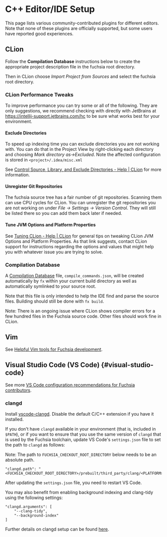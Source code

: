 # C++ Editor/IDE Setup

This page lists various community-contributed plugins for different editors.
Note that none of these plugins are officially supported, but some users
have reported good experiences.

## CLion

Follow the **Compilation Database** instructions below to create the
appropriate project description file in the fuchsia root directory.

Then in CLion choose *Import Project from Sources* and select the
fuchsia root directory.

### CLion Performance Tweaks

To improve performance you can try some or all of the following. They
are only suggestions, we recommend checking with directly with JetBrains
at <https://intellij-support.jetbrains.com/hc> to be sure what works
best for your environment.

#### Exclude Directories

To speed up indexing time you can exclude directories you are not
working with. You can do that in the Project View by
right-clicking each directory and choosing
*Mark directory as->Excluded*. Note the affected configuration is stored
in `<project>/.idea/misc.xml`

See
[Control Source, Library, and Exclude Directories \- Help \| CLion](https://www.jetbrains.com/help/clion/controlling-source-library-and-exclude-directories.html)
for more information.

#### Unregister Git Repositories

The fuchsia source tree has a fair number of git repositories. Scanning
them can use CPU cycles for CLion. You can unregister the git
repositories you are not working on under
*File -> Settings -> Version Control*. They will still be listed there
so you can add them back later if needed.

#### Tune JVM Options and Platform Properties

See
[Tuning CLion \- Help \| CLion](https://www.jetbrains.com/help/clion/tuning-the-ide.html)
for general tips on tweaking CLion JVM Options and Platform Properties.
As that link suggests, contact CLion support for instructions
regarding the options and values that might help you with whatever issue
you are trying to solve.

### Compilation Database

A [Compilation
Database](https://clang.llvm.org/docs/JSONCompilationDatabase.html) file,
`compile_commands.json`, will be created automatically by `fx` within your
current build directory as well as automatically symlinked to your source root.

Note that this file is only intended to help the IDE find and parse
the source files. Building should still be done with `fx build`.

Note: There is an ongoing issue where CLion shows compiler errors for a few
hundred files in the Fuchsia source code. Other files should work
fine in CLion.

## Vim

See [Helpful Vim tools for Fuchsia development](/scripts/vim/README.md).

## Visual Studio Code (VS Code) {#visual-studio-code}

See more
[VS Code configuration recommendations for Fuchsia contributors](development/editors/vscode/README.md).

### clangd

Install
[vscode-clangd](https://marketplace.visualstudio.com/items?itemName=llvm-vs-code-extensions.vscode-clangd).
Disable the default C/C++ extension if you have it installed.

If you don't have `clangd` available in your environment (that is, included in `$PATH`), or if you
want to ensure that you use the same version of `clangd` that is used by the Fuchsia toolchain,
update VS Code's `settings.json` file to set the path to `clangd` as follows:

Note: The path to `FUCHSIA_CHECKOUT_ROOT_DIRECTORY` below needs to be an absolute path.

```
"clangd.path": "<FUCHSIA_CHECKOUT_ROOT_DIRECTORY>/prebuilt/third_party/clang/<PLATFORM>/bin/clangd",
```

After updating the `settings.json` file, you need to restart VS Code.

You may also benefit from enabling background indexing and clang-tidy using the following settings:

```
"clangd.arguments": [
    "--clang-tidy",
    "--background-index"
]
```

Further details on clangd setup can be found [here](https://clang.llvm.org/extra/clangd/Installation.html).

